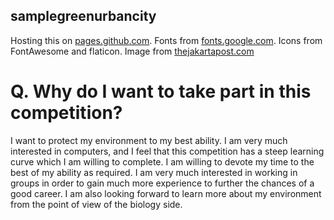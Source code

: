## samplegreenurbancity

Hosting this on [pages.github.com](https://atharva-ux.github.io/samplegreenurbancity/). Fonts from [fonts.google.com](fonts.google.com). Icons from FontAwesome and flaticon. Image from [thejakartapost.com](thejakartapost.com)

# Q. Why do I want to take part in this competition?
I want to protect my environment to my best ability. I am very much interested in computers, and I feel that this competition has a steep learning curve which I am willing to complete. I am willing to devote my time to the best of my ability as required. I am very much interested in working in groups in order to gain much more experience to further the chances of a good career. I am also looking forward to learn more about my environment from the point of view of the biology side.
